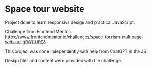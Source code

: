 # Space tour website

Project done to learn responsive design and practical JavaScript.

Challenge from Frontend Mentor:
https://www.frontendmentor.io/challenges/space-tourism-multipage-website-gRWj1URZ3

This project was done independently with help from ChatGPT in the JS.

Design files and content were provided with the challenge.
